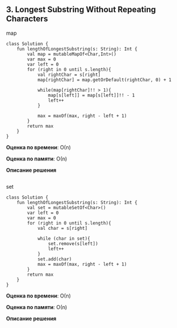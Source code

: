 ## 3. Longest Substring Without Repeating Characters

map
```
class Solution {
    fun lengthOfLongestSubstring(s: String): Int {
        val map = mutableMapOf<Char,Int>()
        var max = 0
        var left = 0
        for (right in 0 until s.length){
            val rightChar = s[right]
            map[rightChar] = map.getOrDefault(rightChar, 0) + 1

            while(map[rightChar]!! > 1){
                map[s[left]] = map[s[left]]!! - 1
                left++
            }

            max = maxOf(max, right - left + 1)
        }
        return max
    }
}

```

**Оценка по времени**: О(n)


**Оценка по памяти**: О(n)


**Описание решения**
```

```

set
```
class Solution {
    fun lengthOfLongestSubstring(s: String): Int {
        val set = mutableSetOf<Char>()
        var left = 0
        var max = 0
        for (right in 0 until s.length){
            val char = s[right]

            while (char in set){
                set.remove(s[left])
                left++
            }
            set.add(char)
            max = maxOf(max, right - left + 1)
        }
        return max
    }
}

```

**Оценка по времени**: О(n)


**Оценка по памяти**: О(n)


**Описание решения**
```

```

